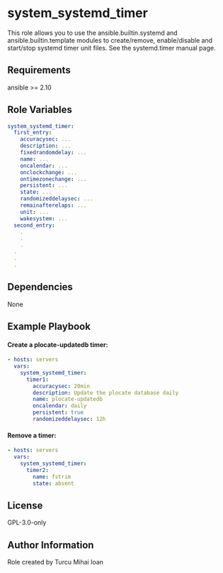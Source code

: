 system_systemd_timer
=========

This role allows you to use the ansible.builtin.systemd and ansible.builtin.template modules to create/remove, enable/disable and start/stop systemd timer unit files.
See the systemd.timer manual page.

Requirements
------------

ansible >= 2.10

Role Variables
--------------

```yml
system_systemd_timer:
  first_entry:
    accuracysec: ...
    description: ...
    fixedrandomdelay: ...
    name: ...
    oncalendar: ...
    onclockchange: ...
    ontimezonechange: ...
    persistent: ...
    state: ...
    randomizeddelaysec: ...
    remainafterelaps: ...
    unit: ...
    wakesystem: ...
  second_entry:
    .
    .
    .
  .
  .
  .
```

Dependencies
------------

None

Example Playbook
----------------

#### Create a plocate-updatedb timer:
```yml
- hosts: servers
  vars:
    system_systemd_timer:
      timer1:
        accuracysec: 20min
        description: Update the plocate database daily
        name: plocate-updatedb
        oncalendar: daily
        persistent: true
        randomizeddelaysec: 12h
```

#### Remove a timer:
```yml
- hosts: servers
  vars:
    system_systemd_timer:
      timer2:
        name: fstrim
        state: absent
```


License
-------

GPL-3.0-only

Author Information
------------------

Role created by Turcu Mihai Ioan
